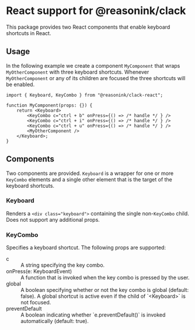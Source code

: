 # React support for @reasonink/clack

This package provides two React components that enable keyboard shortcuts in
React.

## Usage

In the following example we create a component `MyComponent` that wraps
`MyOtherComponent` with three keyboard shortcuts. Whenever `MyOtherComponent`
or any of its children are focused the three shortcuts will be enabled.

```tsx
import { Keyboard, KeyCombo } from "@reasonink/clack-react";

function MyComponent(props: {}) {
    return <Keyboard>
        <KeyCombo c="ctrl + b" onPress={() => /* handle */ } />
        <KeyCombo c="ctrl + i" onPress={() => /* handle */ } />
        <KeyCombo c="ctrl + u" onPress={() => /* handle */ } />
        <MyOtherComponent />
    </Keyboard>;
}
```

## Components

Two components are provided. `Keyboard` is a wrapper for one or more
`KeyCombo` elements and a single other element that is the target of the
keyboard shortcuts.

### Keyboard

Renders a `<div class="keyboard">` containing the single non-`KeyCombo` child.
Does not support any additional props.

### KeyCombo

Specifies a keyboard shortcut. The following props are supported:

<dl>
    <dt>c</dt>
    <dd>A string specifying the key combo.</dd>
    <dt>onPress(e: KeyboardEvent)</dt>
    <dd>A function that is invoked when the key combo is pressed by the user.</dd>
    <dt>global</dt>
    <dd>A boolean specifying whether or not the key combo is global (default:
    false). A global shortcut is active even if the child of `&lt;Keyboard&gt;` is
    not focused.</dd>
    <dt>preventDefault</dt>
    <dd>A boolean indicating whether `e.preventDefault()` is invoked
    automatically (default: true).</dd>
</dl>
